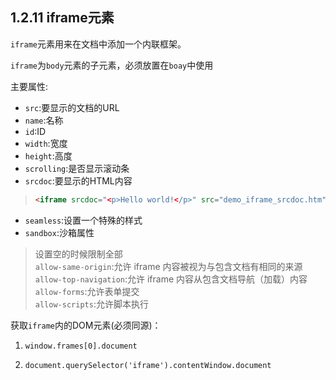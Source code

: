 
## 1.2.11 iframe元素
`iframe`元素用来在文档中添加一个内联框架。

`iframe`为`body`元素的子元素，必须放置在`boay`中使用

主要属性:

* `src`:要显示的文档的URL
* `name`:名称
* `id`:ID
* `width`:宽度
* `height`:高度
* `scrolling`:是否显示滚动条
* `srcdoc`:要显示的HTML内容
> ```html
> <iframe srcdoc="<p>Hello world!</p>" src="demo_iframe_srcdoc.htm"></iframe>
> ```
* `seamless`:设置一个特殊的样式
* `sandbox`:沙箱属性
> 设置空的时候限制全部      
> `allow-same-origin`:允许 iframe 内容被视为与包含文档有相同的来源      
> `allow-top-navigation`:允许 iframe 内容从包含文档导航（加载）内容     
> `allow-forms`:允许表单提交        
> `allow-scripts`:允许脚本执行      


获取`iframe`内的DOM元素(必须同源)：

1. `window.frames[0].document`

2. `document.querySelector('iframe').contentWindow.document`